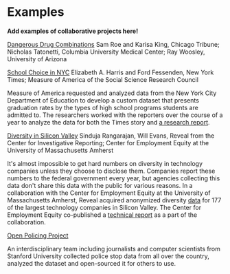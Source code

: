 # Examples

**Add examples of collaborative projects here!**

[Dangerous Drug Combinations](https://www.cjr.org/first_person/could_collaborating_with_scientists_be_the_next_step_for_investigative_reporting.php)
Sam Roe and Karisa King, Chicago Tribune; Nicholas Tatonetti, Columbia University Medical Center; Ray Woosley, University of Arizona

[School Choice in NYC](https://www.nytimes.com/2017/05/05/nyregion/school-choice-new-york-city-high-school-admissions.html)
Elizabeth A. Harris and Ford Fessenden, New York Times; Measure of America of the Social Science Research Council

Measure of America requested and analyzed data from the New York City Department of Education to develop a custom dataset that presents graduation rates by the types of high school programs students are admitted to. The researchers worked with the reporters over the course of a year to analyze the data for both the Times story and [a research report](http://www.measureofamerica.org/who-graduates/).

[Diversity in Silicon Valley](https://www.revealnews.org/article/heres-the-clearest-picture-of-silicon-valleys-diversity-yet/)
Sinduja Rangarajan, Will Evans, Reveal from the Center for Investigative Reporting; Center for Employment Equity at the University of Massachusetts Amherst

It's almost impossible to get hard numbers on diversity in technology companies unless they choose to disclose them. Companies report these numbers to the federal government every year, but agencies collecting this data don't share this data with the public for various reasons. In a collaboration with the Center for Employment Equity at the University of Massachusetts Amherst, Reveal acquired anonymized diversity [data](https://github.com/cirlabs/Silicon-Valley-Diversity-Data) for 177 of the largest technology companies in Silicon Valley. The Center for Employment Equity co-published a [technical report](https://static1.squarespace.com/static/5b205de896e76fd6f1b8fdd3/t/5b315a22352f535d36ead46f/1529960995326/2018-Diversity+in+Silicon+Valley+Tech-Final.pdf) as a part of the collaboration. 

[Open Policing Project](https://openpolicing.stanford.edu/)

An interdisciplinary team including journalists and computer scientists from Stanford University collected police stop data from all over the country, analyzed the dataset and open-sourced it for others to use.





